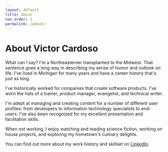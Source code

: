 ```yaml
---
layout: default
title: About
nav_order: 1
permalink: /about/
---
```


# About Victor Cardoso

What can I say? I'm a Northeasterner transplanted to the Midwest. That sentence goes a long way in describing my sense of humor and outlook on life. I've lived in Michigan for many years and have a career history that's just as long.

I've historically worked for companies that create software products. I've worn the hats of a trainer, product manager, evangelist, and technical writer.

I'm adept at managing and creating content for a number of different user profiles: from developers to information technology specialists to end-users. I've also been recognized for my excellent presentation and facilitation skills.

When not working, I enjoy watching and reading science fiction, working on house projects, and exploring my hometown's culinary delights.

You can find out more about my work history and skillset on [LinkedIn](https://www.linkedin.com/in/victorcardoso/).
